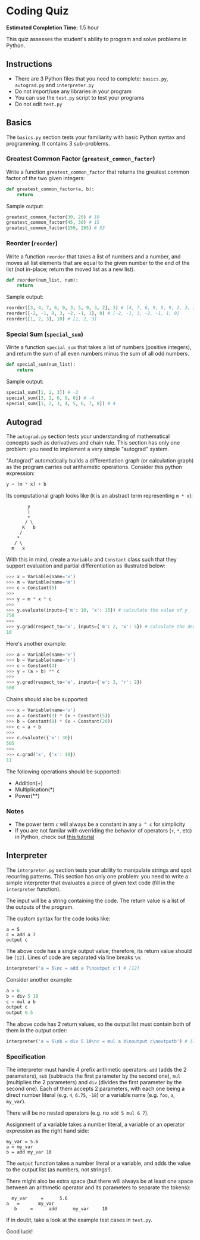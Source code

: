# Coding Quiz

**Estimated Completion Time:** 1.5 hour

This quiz assesses the student's ability to program and solve problems in Python.

## Instructions

- There are 3 Python files that you need to complete: `basics.py`, `autograd.py` and `interpreter.py`
- Do not import/use any libraries in your program
- You can use the `test.py` script to test your programs
- Do not edit `test.py`

## Basics

The `basics.py` section tests your familiarity with basic Python syntax and programming. It contains 3 sub-problems.

### Greatest Common Factor (`greatest_common_factor`)

Write a function `greatest_common_factor` that returns the greatest common factor of the two given integers:

```python
def greatest_common_factor(a, b):
    return
```

Sample output:

```python
greatest_common_factor(30, 20) # 10
greatest_common_factor(45, 30) # 15
greatest_common_factor(159, 265) # 53
```

### Reorder (`reorder`)

Write a function `reorder` that takes a list of numbers and a number, and moves all list elements that are equal to the given number to the end of the list (not in-place; return the moved list as a new list).

```python
def reorder(num_list, num):
    return
```

Sample output:

```python
reorder([3, 4, 7, 6, 9, 3, 5, 9, 3, 2], 3) # [4, 7, 6, 9, 5, 9, 2, 3, 3, 3]
reorder([-2, -1, 0, 3, -2, -1, 1], 0) # [-2, -1, 3, -2, -1, 1, 0]
reorder([1, 2, 3], 10) # [1, 2, 3]
```

### Special Sum (`special_sum`)

Write a function `special_sum` that takes a list of numbers (positive integers), and return the sum of all even numbers minus the sum of all odd numbers.

```python
def special_sum(num_list):
    return
```

Sample output:

```python
special_sum([1, 2, 3]) # -2
special_sum([3, 2, 6, 9, 0]) # -4
special_sum([1, 2, 3, 4, 5, 6, 7, 8]) # 4
```

## Autograd

The `autograd.py` section tests your understanding of mathematical concepts such as derivatives and chain rule. This section has only one problem: you need to implement a very simple "autograd" system.

"Autograd" automatically builds a differentiation graph (or calculation graph) as the program carries out arithemetic operations. Consider this python expression:

```python
y = (m * x) + b
```

Its computational graph looks like (`K` is an abstract term representing `m * x`):

```
        y
        |
        +
       / \
      K   b
     /
    *
   / \
  m   x
```

With this in mind, create a `Variable` and `Constant` class such that they support evaluation and partial differentiation as illustrated below:

```python
>>> x = Variable(name='x')
>>> m = Variable(name='m')
>>> c = Constant(5)
>>>
>>> y = m * x * c
>>>
>>> y.evaluate(inputs={'m': 10, 'x': 15}) # calculate the value of y
750
>>>
>>> y.grad(respect_to='x', inputs={'m': 2, 'x': 5}) # calculate the derivative of y in respect to x
10
```

Here's another example:

```python
>>> a = Variable(name='e')
>>> b = Variable(name='r')
>>> c = Constant(4)
>>> y = (a + b) ** c
>>>
>>> y.grad(respect_to='e', inputs={'e': 3, 'r': 2})
500
```

Chains should also be supported:

```python
>>> x = Variable(name='x')
>>> a = Constant(3) * (x + Constant(5))
>>> b = Constant(8) * (x + Constant(20))
>>> c = a + b
>>>
>>> c.evaluate({'x': 30})
505
>>>
>>> c.grad('x', {'x': 10})
11
```

The following operations should be supported:
- Addition(+)
- Multiplication(\*)
- Power(\*\*)

### Notes

- The power term `c` will always be a constant in any `a ^ c` for simplicity
- If you are not familar with overriding the behavior of operators (`+`, `*`, etc) in Python, check out [this tutorial](https://www.geeksforgeeks.org/operator-overloading-in-python/)

## Interpreter

The `interpreter.py` section tests your ability to manipulate strings and spot recurring patterns. This section has only one problem: you need to write a simple interpreter that evaluates a piece of given text code (fill in the `interpreter` function).

The input will be a string containing the code. The return value is a list of the outputs of the program.

The custom syntax for the code looks like:

```
a = 5
c = add a 7
output c
```

The above code has a single output value; therefore, its return value should be `[12]`. Lines of code are separated via line breaks `\n`:

```python
interpreter('a = 5\nc = add a 7\noutput c') # [12]
```

Consider another example:

```python
a = 6
b = div 5 10
c = mul a b
output c
output 0.5
```

The above code has 2 return values, so the output list must contain both of them in the output order:

```python
interpreter('a = 6\nb = div 5 10\nc = mul a b\noutput c\noutputb') # [3, 0.5]
```

### Specification

The interpreter must handle 4 prefix arithmetic operators: `add` (adds the 2 parameters), `sub` (subtracts the first parameter by the second one), `mul` (multiplies the 2 parameters) and `div` (divides the first parameter by the second one). Each of them accepts 2 parameters, with each one being a direct number literal (e.g. `4`, `6.75`, `-18`) or a variable name (e.g. `foo`, `a`, `my_var`).

There will be no nested operators (e.g. no `add 5 mul 6 7`).

Assignment of a variable takes a number literal, a variable or an operator expression as the right hand side:
```
my_var = 5.6
a = my_var
b = add my_var 10
```

The `output` function takes a number literal or a variable, and adds the value to the output list (as numbers, not strings!).

There might also be extra space (but there will always be at least one space between an arithmetic operator and its parameters to separate the tokens):
```
  my_var     =      5.6
a   =       my_var
   b     =      add      my_var     10
```

If in doubt, take a look at the example test cases in `test.py`.

Good luck!